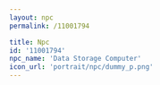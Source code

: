 ```yaml
---
layout: npc
permalink: /11001794

title: Npc
id: '11001794'
npc_name: 'Data Storage Computer'
icon_url: 'portrait/npc/dummy_p.png'
---
```

